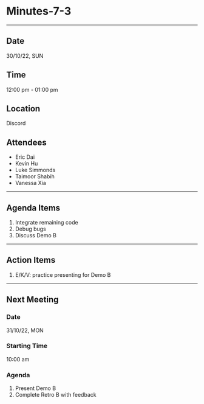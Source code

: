 # Minutes-7-3

---

## Date

30/10/22, SUN

## Time

12:00 pm - 01:00 pm

## Location

Discord

## Attendees

- Eric Dai
- Kevin Hu
- Luke Simmonds
- Taimoor Shabih
- Vanessa Xia

---

## Agenda Items

1. Integrate remaining code
2. Debug bugs
3. Discuss Demo B

---

## Action Items

1. E/K/V: practice presenting for Demo B

---

## Next Meeting

### Date

31/10/22, MON

### Starting Time

10:00 am

### Agenda

1. Present Demo B
2. Complete Retro B with feedback
